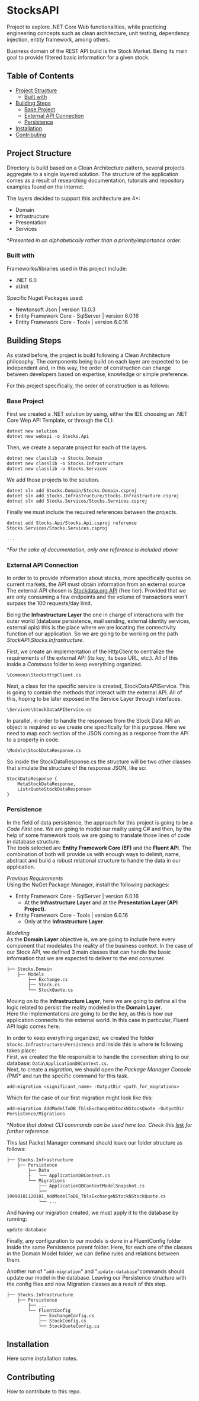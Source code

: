 # StocksAPI
Project to explore .NET Core Web functionalities, while practicing engineering concepts such as clean architecture, unit testing, dependency injection, entity framework, among others. 

Business domain of the REST API build is the Stock Market. Being its main goal to provide filtered basic information for a given stock.

## Table of Contents
- [Project Structure](#project-structure)
    - [Built with](#built-with)
- [Building Steps](#building-steps)
    - [Base Project](#base-project)
    - [External API Connection](#external-api-connection)
    - [Persistence](#persistence)
- [Installation](#installation)
- [Contributing](#contributing)

## Project Structure
Directory is build based on a Clean Architecture pattern, several projects aggregate to a single layered solution. The structure of the application comes as a result of researching documentation, tutorials and repository examples found on the internet.

The layers decided to support this architecture are 4*:
- Domain
- Infrastructure
- Presentation
- Services

**Presented in an alphabetically rather than a priority/importance order.*

### Built with
Frameworks/libraries used in this project include:
- .NET 6.0
- xUnit  

Specific Nuget Packages used:
- Newtonsoft Json | version 13.0.3
- Entity Framework Core - SqlServer | version 6.0.16
- Entity Framework Core - Tools | version 6.0.16

## Building Steps
As stated before, the project is build following a Clean Architecture philosophy. The components being build on each layer are expected to be independent and, in this way, the order of construction can change between developers based on expertise, knowledge or simple preference.

For this project specifically, the order of construction is as follows:

### **Base Project**
First we created a .NET solution by using, either the IDE choosing an .NET Core Wep API Template, or through the CLI:
```
dotnet new solution
dotnet new webapi -o Stocks.Api
```
Then, we create a separate project for each of the layers.
```
dotnet new classlib -o Stocks.Domain
dotnet new classlib -o Stocks.Infrastructure
dotnet new classlib -o Stocks.Services
```
We add those projects to the solution.
```
dotnet sln add Stocks.Domain/Stocks.Domain.csproj
dotnet sln add Stocks.Infrastructure/Stocks.Infrastructure.csproj
dotnet sln add Stocks.Services/Stocks.Services.csproj
```
Finally we must include the required references between the projects.  
```
dotnet add Stocks.Api/Stocks.Api.csproj reference Stocks.Services/Stocks.Services.csproj

...
```
**For the sake of documentation, only one reference is included above*

### **External API Connection**
In order to to provide information about stocks, more specifically quotes on current markets, the API must obtain information from an external source The external API chosen is [Stockdata.org API](https://www.stockdata.org/documentation) (free tier). Provided that we are only consuming a few endpoints and the volume of transactions won't surpass the 100 requests/day limit.

Being the **Infrastructure Layer** the one in charge of interactions with the outer world (database persistence, mail sending, external identity services, external apis) this is the place where we are locating the connectivity function of our application. So we are going to be working on the path *StockAPI\Stocks.Infrastructure*. 

First, we create an implementation of the HttpClient to centralize the requirements of the external API (its key, its base URL, etc.). All of this inside a *Commons* folder to keep everything organized.
```
\Commons\StocksHttpClient.cs
```
Next, a class for the specific service is created, StockDataAPIService. This is going to contain the methods that interact with the external API. All of this, hoping to be later exposed in the Service Layer through interfaces.
```
\Services\StockDataAPIService.cs
```
In parallel, in order to handle the responses from the Stock Data API an object is required so we create one specifically for this purpose. Here we need to map each section of the JSON coming as a response from the API to a property in code.
```
\Models\StockDataResponse.cs
```

So inside the StockDataResponse.cs the structure will be two other classes that simulate the structure of the response JSON, like so:
```
StockDataResponse {
    MetaStockDataResponse, 
    List<QuoteStockDataResponse>
}
```

### **Persistence**
In the field of data persistence, the approach for this project is going to be a *Code First* one. We are going to model our reality using C# and then, by the help of some framework tools we are going to translate those lines of code in database structure.  
The tools selected are **Entity Framework Core (EF)** and the **Fluent API**. The combination of both will provide us with enough ways to delimit, name, abstract and build a robust relational structure to handle the data in our application.

*Previous Requirements*  
Using the NuGet Package Manager, install the following packages:
- Entity Framework Core - SqlServer | version 6.0.16
    - At the **Infrastructure Layer** and at the **Presentation Layer (API Project)**.
- Entity Framework Core - Tools | version 6.0.16  
    - Only at the **Infrastructure Layer**.

*Modeling*  
As the  **Domain Layer** objective is, we are going to include here every component that modelates the reality of the business context. In the case of our Stock API, we defined 3 main classes that can handle the basic information that we are expected to deliver to the end consumer.
```
├── Stocks.Domain
    ├── Models
        ├── Exchange.cs                      
        ├── Stock.cs
        └── StockQuote.cs
```
Moving on to the **Infrastructure Layer**, here we are going to define all the logic related to persist the reality modeled in the **Domain Layer**.  
Here the implementations are going to be the key, as this is how our application connects to the external world. In this case in particular, Fluent API logic comes here.

In order to keep everything organized, we created the folder `Stocks.Infrastructure\Persistence` and inside this is where te following takes place:  
First, we created the file responsible to handle the connection string to our database: `Data\ApplicationDBContext.cs`.  
Next, to create a *migration*, we should open the *Package Manager Console (PM)** and run the specific command for this task.
```
add-migration <significant_name> -OutputDir <path_for_migrations>
```
Which for the case of our first migration might look like this:
```
add-migration AddModelToDB_TblsExchangeNStockNStockQuote -OutputDir Persistence/Migrations
```
**Notice that dotnet CLI commands can be used here too. Check this [link](https://learn.microsoft.com/en-us/ef/core/cli/) for further reference.* 

This last Packet Manager command should leave our folder structure as follows:
```
├── Stocks.Infrastructure
    ├── Persistence
        ├── Data
        ├   └── ApplicationDBContext.cs        
        └── Migrations
            ├── ApplicationDBContextModelSnapshot.cs
            ├── 19990101120101_AddModelToDB_TblsExchangeNStockNStockQuote.cs
            └── ...            
```
And having our migration created, we must apply it to the database by running:
```
update-database
```
Finally, any configuration to our models is done in a FluentConfig folder inside the same Persistence parent folder. Here, for each one of the classes in the Domain Model folder, we can define rules and relations between them.

Another run of "`add-migration`" and "`update-database`"commands should update our model in the database. Leaving our Persistence structure with the config files and new Migration classes as a result of this step.
```
├── Stocks.Infrastructure
    ├── Persistence
        ├── ...        
        └── FluentConfig
            ├── ExchangeConfig.cs
            ├── StockConfig.cs
            └── StockQuoteConfig.cs                 
```
## Installation
Here some installation notes.

## Contributing
How to contribute to this repo.
